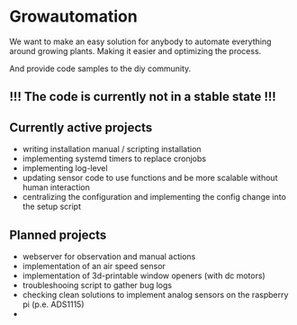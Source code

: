 # Growautomation
We want to make an easy solution for anybody to automate everything around growing plants.
Making it easier and optimizing the process.

And provide code samples to the diy community.


## !!! The code is currently not in a stable state !!! ##

## Currently active projects
- writing installation manual / scripting installation
- implementing systemd timers to replace cronjobs
- implementing log-level
- updating sensor code to use functions and be more scalable without human interaction
- centralizing the configuration and implementing the config change into the setup script


## Planned projects
- webserver for observation and manual actions
- implementation of an air speed sensor
- implementation of 3d-printable window openers (with dc motors)
- troubleshooing script to gather bug logs
- checking clean solutions to implement analog sensors on the raspberry pi (p.e. ADS1115)
- 

